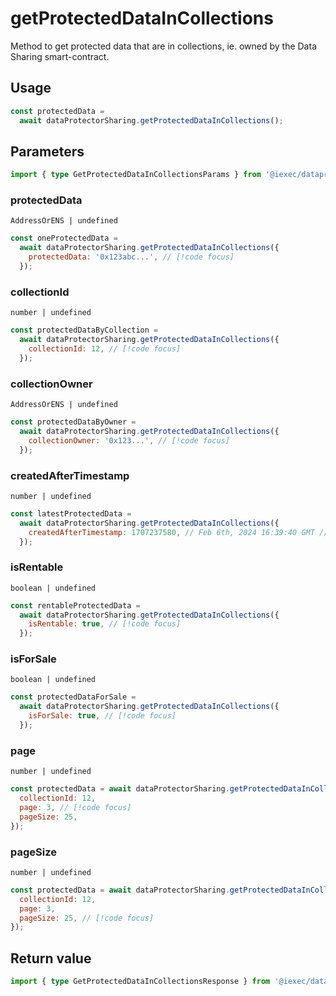 # getProtectedDataInCollections

Method to get protected data that are in collections, ie. owned by the Data
Sharing smart-contract.

## Usage

```js
const protectedData =
  await dataProtectorSharing.getProtectedDataInCollections();
```

## Parameters

```ts twoslash
import { type GetProtectedDataInCollectionsParams } from '@iexec/dataprotector';
```

### protectedData

`AddressOrENS | undefined`

```js
const oneProtectedData =
  await dataProtectorSharing.getProtectedDataInCollections({
    protectedData: '0x123abc...', // [!code focus]
  });
```

### collectionId

`number | undefined`

```js
const protectedDataByCollection =
  await dataProtectorSharing.getProtectedDataInCollections({
    collectionId: 12, // [!code focus]
  });
```

### collectionOwner

`AddressOrENS | undefined`

```js
const protectedDataByOwner =
  await dataProtectorSharing.getProtectedDataInCollections({
    collectionOwner: '0x123...', // [!code focus]
  });
```

### createdAfterTimestamp

`number | undefined`

```js
const latestProtectedData =
  await dataProtectorSharing.getProtectedDataInCollections({
    createdAfterTimestamp: 1707237580, // Feb 6th, 2024 16:39:40 GMT // [!code focus]
  });
```

### isRentable

`boolean | undefined`

```js
const rentableProtectedData =
  await dataProtectorSharing.getProtectedDataInCollections({
    isRentable: true, // [!code focus]
  });
```

### isForSale

`boolean | undefined`

```js
const protectedDataForSale =
  await dataProtectorSharing.getProtectedDataInCollections({
    isForSale: true, // [!code focus]
  });
```

### page

`number | undefined`

```js
const protectedData = await dataProtectorSharing.getProtectedDataInCollections({
  collectionId: 12,
  page: 3, // [!code focus]
  pageSize: 25,
});
```

### pageSize

`number | undefined`

```js
const protectedData = await dataProtectorSharing.getProtectedDataInCollections({
  collectionId: 12,
  page: 3,
  pageSize: 25, // [!code focus]
});
```

## Return value

```ts twoslash
import { type GetProtectedDataInCollectionsResponse } from '@iexec/dataprotector';
```
